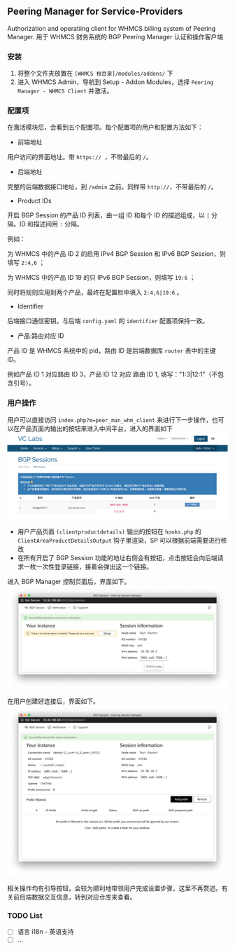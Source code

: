 ## Peering Manager for Service-Providers

Authorization and operatiing client for WHMCS billing system of Peering Manager.
用于 WHMCS 财务系统的 BGP Peering Manager 认证和操作客户端

### 安装

1. 将整个文件夹放置在 `[WHMCS 根目录]/modules/addons/` 下
2. 进入 WHMCS Admin，导航到 Setup - Addon Modules，选择 `Peering Manager - WHMCS Client` 并激活。

### 配置项

在激活模块后，会看到五个配置项。每个配置项的用户和配置方法如下：

- 前端地址

用户访问的界面地址。带  `https:// `，不带最后的  `/`。

- 后端地址

完整的后端数据接口地址，到 `/admin` 之前。同样带 `http://`，不带最后的  `/`。

- Product IDs

开启 BGP Session 的产品 ID 列表，由一组 ID 和每个 ID 的描述组成，以 `|` 分隔。ID 和描述间用 `:` 分隔。

例如：

为 WHMCS 中的产品 ID 2 的启用 IPv4 BGP Session 和 IPv6 BGP Session，则填写 `2:4,6`  ；

为 WHMCS 中的产品 ID 19 的只 IPv6 BGP Session，则填写 `19:6` ；

同时将规则应用到两个产品，最终在配置栏中填入 `2:4,6|19:6` 。

- Identifier

后端接口通信密钥。与后端 `config.yaml` 的 `identifier` 配置项保持一致。

- 产品:路由对应 ID

产品 ID 是 WHMCS 系统中的 pid，路由 ID 是后端数据库 `router` 表中的主键 ID。

例如产品 ID 1 对应路由 ID 3，产品 ID 12 对应 路由 ID 1, 填写："1:3|12:1"（不包含引号）。

### 用户操作
用户可以直接访问 `index.php?m=peer_man_whm_client` 来进行下一步操作，也可以在产品页面内输出的按钮来进入中间平台，进入的界面如下
![whm-user-page](./screenshots/whm-user-page.png)

- 用户产品页面 `(clientproductdetails)`  输出的按钮在 `hooks.php` 的 `ClientAreaProductDetailsOutput` 钩子里渲染，SP 可以根据前端需要进行修改
- 在所有开启了 BGP Session 功能的地址右侧会有按钮，点击按钮会向后端请求一枚一次性登录链接，接着会弹出这一个链接。

进入 BGP Manager 控制页面后，界面如下。
![panel-inactive](./screenshots/panel-inactive.png)

在用户创建好连接后，界面如下。
![panel-established](./screenshots/panel-established.png)

相关操作均有引导按钮，会较为顺利地带领用户完成设置步骤，这里不再赘述。有关前后端数据交互信息，转到对应仓库来查看。



### TODO List

- [ ] 语言 i18n - 英语支持
- [ ] ...